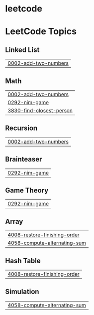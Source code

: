 # leetcode
<!---LeetCode Topics Start-->
# LeetCode Topics
## Linked List
|  |
| ------- |
| [0002-add-two-numbers](https://github.com/khasimbi23/leetcode/tree/master/0002-add-two-numbers) |
## Math
|  |
| ------- |
| [0002-add-two-numbers](https://github.com/khasimbi23/leetcode/tree/master/0002-add-two-numbers) |
| [0292-nim-game](https://github.com/khasimbi23/leetcode/tree/master/0292-nim-game) |
| [3830-find-closest-person](https://github.com/khasimbi23/leetcode/tree/master/3830-find-closest-person) |
## Recursion
|  |
| ------- |
| [0002-add-two-numbers](https://github.com/khasimbi23/leetcode/tree/master/0002-add-two-numbers) |
## Brainteaser
|  |
| ------- |
| [0292-nim-game](https://github.com/khasimbi23/leetcode/tree/master/0292-nim-game) |
## Game Theory
|  |
| ------- |
| [0292-nim-game](https://github.com/khasimbi23/leetcode/tree/master/0292-nim-game) |
## Array
|  |
| ------- |
| [4008-restore-finishing-order](https://github.com/khasimbi23/leetcode/tree/master/4008-restore-finishing-order) |
| [4058-compute-alternating-sum](https://github.com/khasimbi23/leetcode/tree/master/4058-compute-alternating-sum) |
## Hash Table
|  |
| ------- |
| [4008-restore-finishing-order](https://github.com/khasimbi23/leetcode/tree/master/4008-restore-finishing-order) |
## Simulation
|  |
| ------- |
| [4058-compute-alternating-sum](https://github.com/khasimbi23/leetcode/tree/master/4058-compute-alternating-sum) |
<!---LeetCode Topics End-->